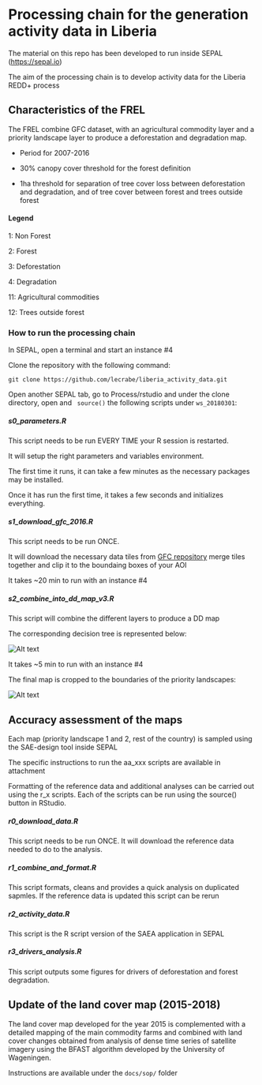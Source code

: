 # Processing chain for the generation activity data in Liberia
The material on this repo has been developed to run inside SEPAL (https://sepal.io)

The aim of the processing chain is to develop activity data for the Liberia REDD+ process

## Characteristics of the FREL 
The FREL combine GFC dataset, with an agricultural commodity layer and a priority landscape layer to produce a deforestation and degradation map.

- Period for 2007-2016

- 30% canopy cover threshold for the forest definition

- 1ha threshold for separation of tree cover loss between deforestation and degradation, and of tree cover between forest and trees outside forest

#### Legend
1: Non Forest

2: Forest

3: Deforestation

4: Degradation

11: Agricultural commodities

12: Trees outside forest

### How to run the processing chain
In SEPAL, open a terminal and start an instance #4 

Clone the repository with the following command:

``` git clone https://github.com/lecrabe/liberia_activity_data.git ```

Open another SEPAL tab, go to Process/rstudio and under the clone directory, open and ``` source()``` the following scripts under `ws_20180301`:

##### s0_parameters.R
This script needs to be run EVERY TIME your R session is restarted. 

It will setup the right parameters and variables environment.

The first time it runs, it can take a few minutes as the necessary packages may be installed.

Once it has run the first time, it takes a few seconds and initializes everything.


##### s1_download_gfc_2016.R
This script needs to be run ONCE.

It will download the necessary data tiles from [GFC repository](https://earthenginepartners.appspot.com/science-2013-global-forest/download_v1.5.html) merge tiles together and clip it to the boundaing boxes of your AOI

It takes ~20 min to run with an instance #4 

##### s2_combine_into_dd_map_v3.R
This script will combine the different layers to produce a DD map

The corresponding decision tree is represented below:

![Alt text](/docs/decision_tree_20181014.jpeg?raw=true "Decision tree")

It takes ~5 min to run with an instance #4 

The final map is cropped to the boundaries of the priority landscapes:

![Alt text](/docs/dd_map_cropped_20181014.png?raw=true "PL crop")

## Accuracy assessment of the maps
Each map (priority landscape 1 and 2, rest of the country) is sampled using the SAE-design tool inside SEPAL

The specific instructions to run the aa_xxx scripts are available in attachment

Formatting of the reference data and additional analyses can be carried out using the r_x scripts. Each of the scripts can be run using the source() button in RStudio. 

##### r0_download_data.R
This script needs to be run ONCE.
It will download the reference data needed to do to the analysis.

##### r1_combine_and_format.R
This script formats, cleans and provides a quick analysis on duplicated sapmles.
If the reference data is updated this script can be rerun

##### r2_activity_data.R
This script is the R script version of the SAEA application in SEPAL 

##### r3_drivers_analysis.R
This script outputs some figures for drivers of deforestation and forest degradation.

## Update of the land cover map (2015-2018)

The land cover map developed for the year 2015 is complemented with a detailed mapping of the main commodity farms and combined with land cover changes obtained from analysis of dense time series of satellite imagery using the BFAST algorithm developed by the University of Wageningen.

Instructions are available under the `docs/sop/` folder
